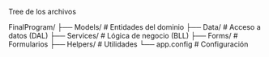 Tree de los archivos

FinalProgram/
├── Models/           # Entidades del dominio
├── Data/            # Acceso a datos (DAL)
├── Services/        # Lógica de negocio (BLL)
├── Forms/           # Formularios
├── Helpers/         # Utilidades
└── app.config       # Configuración
